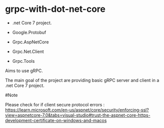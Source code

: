 # grpc-with-dot-net-core

* .net Core 7 project.

* Google.Protobuf

* Grpc.AspNetCore

* Grpc.Net.Client

* Grpc.Tools

Aims to use gRPC.

The main goal of the project are providing basic gRPC server and client in a .net Core 7 project.

#Note

Please check for if client secure protocol errors : https://learn.microsoft.com/en-us/aspnet/core/security/enforcing-ssl?view=aspnetcore-7.0&tabs=visual-studio#trust-the-aspnet-core-https-development-certificate-on-windows-and-macos

